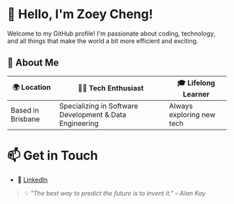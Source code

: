 # 👋 Hello, I'm Zoey Cheng!

Welcome to my GitHub profile! I'm passionate about coding, technology, and all things that make the world a bit more efficient and exciting.

## 📌 About Me

| 🌍 Location       | 👩‍💻 Tech Enthusiast                                      | 🎓 Lifelong Learner       |
| ----------------- | ------------------------------------------------------- | ------------------------- |
| Based in Brisbane | Specializing in Software Development & Data Engineering | Always exploring new tech |

# 📫 Get in Touch

- 🔗 [LinkedIn](https://www.linkedin.com/in/ziying-zheng/)

> 💡 _"The best way to predict the future is to invent it." – Alan Kay_
